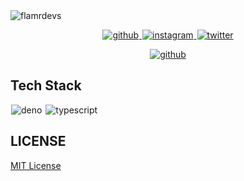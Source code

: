 <picture>
  <source media="(prefers-color-scheme: dark)" srcset="https://flamrdevs.pages.dev/svgs/1920x1080-svg-dark.svg">
  <img alt="flamrdevs" src="https://flamrdevs.pages.dev/svgs/1920x1080-svg-light.svg">
</picture>

<p align="center">
  <a title="github" href="https://github.com/flamrdevs">
    <picture>
      <source media="(prefers-color-scheme: dark)" srcset="https://flamrdevs.cyclic.app/core/icon-button?theme=dark&icon=github">
      <img alt="github" src="https://flamrdevs.cyclic.app/core/icon-button?theme=light&icon=github" hspace="1">
    </picture>
  </a>
  <a title="instagram" href="https://instagram.com/flamrdevs">
    <picture>
      <source media="(prefers-color-scheme: dark)" srcset="https://flamrdevs.cyclic.app/core/icon-button?theme=dark&icon=instagram">
      <img alt="instagram" src="https://flamrdevs.cyclic.app/core/icon-button?theme=light&icon=instagram" hspace="1">
    </picture>
  </a>
  <a title="twitter" href="https://twitter.com/flamrdevs">
    <picture>
      <source media="(prefers-color-scheme: dark)" srcset="https://flamrdevs.cyclic.app/core/icon-button?theme=dark&icon=twitter">
      <img alt="twitter" src="https://flamrdevs.cyclic.app/core/icon-button?theme=light&icon=twitter" hspace="1">
    </picture>
  </a>
</p>

<p align="center">
  <a title="website" href="https://flamrdevs.vercel.app">
    <picture>
      <source media="(prefers-color-scheme: dark)" srcset="https://flamrdevs.cyclic.app/core/button?theme=dark&text=website">
      <img alt="github" src="https://flamrdevs.cyclic.app/core/button?theme=light&text=website" hspace="1">
    </picture>
  </a>
</p>

## Tech Stack

<p align="left">
  <picture title="deno">
    <source media="(prefers-color-scheme: dark)" srcset="https://flamrdevs.cyclic.app/core/icon-button?theme=dark&icon=deno">
    <img alt="deno" src="https://flamrdevs.cyclic.app/core/icon-button?theme=light&icon=deno" hspace="1">
  </picture>
  <picture title="typescript">
    <source media="(prefers-color-scheme: dark)" srcset="https://flamrdevs.cyclic.app/core/icon-button?theme=dark&icon=typescript">
    <img alt="typescript" src="https://flamrdevs.cyclic.app/core/icon-button?theme=light&icon=typescript" hspace="1">
  </picture>
</p>

## LICENSE

[MIT License](./LICENSE)
